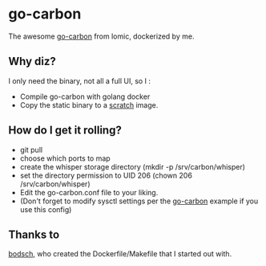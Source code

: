 # go-carbon

The awesome [go-carbon](https://github.com/lomik/go-carbon) from lomic, dockerized by me.

## Why diz?

I only need the binary, not all a full UI, so I :
* Compile go-carbon with golang docker
* Copy the static binary to a [scratch](https://hub.docker.com/_/scratch/) image.

## How do I get it rolling?

* git pull
* choose which ports to map
* create the whisper storage directory (mkdir -p /srv/carbon/whisper)
* set the directory permission to UID 206 (chown 206 /srv/carbon/whisper)
* Edit the go-carbon.conf file to your liking.
* (Don't forget to modify sysctl settings per the [go-carbon](https://github.com/lomik/go-carbon#os-tuning) example if you use this config)

## Thanks to

[bodsch](https://github.com/bodsch/docker-go-carbon), who created the Dockerfile/Makefile that I started out with.
